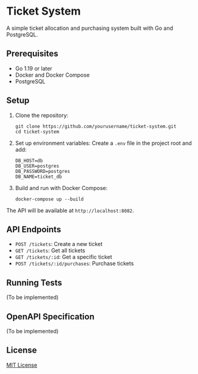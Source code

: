 # Ticket System

A simple ticket allocation and purchasing system built with Go and PostgreSQL.

## Prerequisites

- Go 1.19 or later
- Docker and Docker Compose
- PostgreSQL

## Setup

1. Clone the repository:
   ```
   git clone https://github.com/yourusername/ticket-system.git
   cd ticket-system
   ```

2. Set up environment variables:
   Create a `.env` file in the project root and add:
   ```
   DB_HOST=db
   DB_USER=postgres
   DB_PASSWORD=postgres
   DB_NAME=ticket_db
   ```

3. Build and run with Docker Compose:
   ```
   docker-compose up --build
   ```

The API will be available at `http://localhost:8082`.

## API Endpoints

- `POST /tickets`: Create a new ticket
- `GET /tickets`: Get all tickets
- `GET /tickets/:id`: Get a specific ticket
- `POST /tickets/:id/purchases`: Purchase tickets

## Running Tests

(To be implemented)

## OpenAPI Specification

(To be implemented)

## License

[MIT License](LICENSE)
